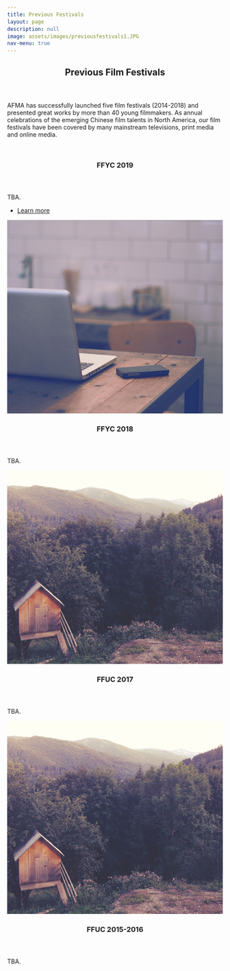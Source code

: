 ```yaml
---
title: Previous Festivals
layout: page
description: null
image: assets/images/previousfestivals1.JPG
nav-menu: true
---
```


<!-- Main -->
<div id="main">

<!-- One -->
<section id="one">
	<div class="inner">
		<header class="major">
			<h2>Previous Film Festivals</h2>
		</header>
        <p>AFMA has successfully launched five film festivals (2014-2018) and presented great works by more than 40 young filmmakers. As annual celebrations of the emerging Chinese film talents in North America, our film festivals have been covered by many mainstream televisions, print media and online media. </p>
	</div>
</section>

<!-- Two -->
<section id="two" class="spotlights">
	<section>
		<a href="FFYC2019.html" class="image">
			<img src="assets/images/FFYC2019.jpg" alt="" data-position="center center" />
		</a>
		<div class="content">
			<div class="inner">
				<header class="major">
					<h3>FFYC 2019</h3>
				</header>
				<p>TBA.</p>
				<ul class="actions">
					<li><a href="FFYC2019.html" class="button">Learn more</a></li>
				</ul>
			</div>
		</div>
	</section>
	<section>
		<a class="image">
			<img src="assets/images/pic09.jpg" alt="" data-position="top center" />
		</a>
		<div class="content">
			<div class="inner">
				<header class="major">
					<h3>FFYC 2018</h3>
				</header>
				<p>TBA.</p>
			</div>
		</div>
	</section>
	<section>
		<a class="image">
			<img src="assets/images/pic10.jpg" alt="" data-position="25% 25%" />
		</a>
		<div class="content">
			<div class="inner">
				<header class="major">
					<h3>FFUC 2017</h3>
				</header>
				<p>TBA.</p>
			</div>
		</div>
	</section>
	<section>
    		<a class="image">
    			<img src="assets/images/pic10.jpg" alt="" data-position="25% 25%" />
    		</a>
    		<div class="content">
    			<div class="inner">
    				<header class="major">
    					<h3>FFUC 2015-2016</h3>
    				</header>
    				<p>TBA.</p>
    			</div>
    		</div>
    	</section>
</section>


</div>

